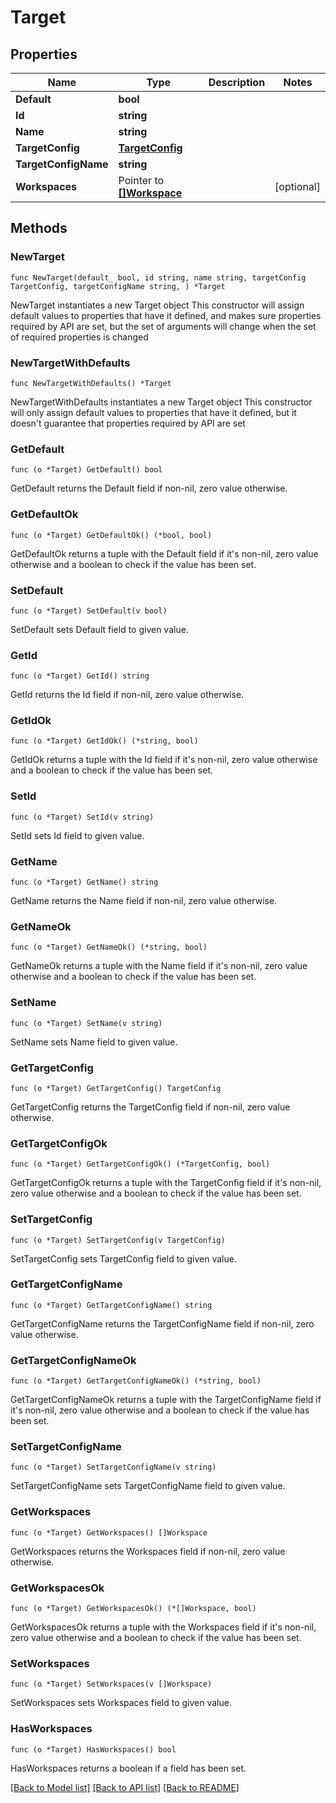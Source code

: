 # Target

## Properties

Name | Type | Description | Notes
------------ | ------------- | ------------- | -------------
**Default** | **bool** |  | 
**Id** | **string** |  | 
**Name** | **string** |  | 
**TargetConfig** | [**TargetConfig**](TargetConfig.md) |  | 
**TargetConfigName** | **string** |  | 
**Workspaces** | Pointer to [**[]Workspace**](Workspace.md) |  | [optional] 

## Methods

### NewTarget

`func NewTarget(default_ bool, id string, name string, targetConfig TargetConfig, targetConfigName string, ) *Target`

NewTarget instantiates a new Target object
This constructor will assign default values to properties that have it defined,
and makes sure properties required by API are set, but the set of arguments
will change when the set of required properties is changed

### NewTargetWithDefaults

`func NewTargetWithDefaults() *Target`

NewTargetWithDefaults instantiates a new Target object
This constructor will only assign default values to properties that have it defined,
but it doesn't guarantee that properties required by API are set

### GetDefault

`func (o *Target) GetDefault() bool`

GetDefault returns the Default field if non-nil, zero value otherwise.

### GetDefaultOk

`func (o *Target) GetDefaultOk() (*bool, bool)`

GetDefaultOk returns a tuple with the Default field if it's non-nil, zero value otherwise
and a boolean to check if the value has been set.

### SetDefault

`func (o *Target) SetDefault(v bool)`

SetDefault sets Default field to given value.


### GetId

`func (o *Target) GetId() string`

GetId returns the Id field if non-nil, zero value otherwise.

### GetIdOk

`func (o *Target) GetIdOk() (*string, bool)`

GetIdOk returns a tuple with the Id field if it's non-nil, zero value otherwise
and a boolean to check if the value has been set.

### SetId

`func (o *Target) SetId(v string)`

SetId sets Id field to given value.


### GetName

`func (o *Target) GetName() string`

GetName returns the Name field if non-nil, zero value otherwise.

### GetNameOk

`func (o *Target) GetNameOk() (*string, bool)`

GetNameOk returns a tuple with the Name field if it's non-nil, zero value otherwise
and a boolean to check if the value has been set.

### SetName

`func (o *Target) SetName(v string)`

SetName sets Name field to given value.


### GetTargetConfig

`func (o *Target) GetTargetConfig() TargetConfig`

GetTargetConfig returns the TargetConfig field if non-nil, zero value otherwise.

### GetTargetConfigOk

`func (o *Target) GetTargetConfigOk() (*TargetConfig, bool)`

GetTargetConfigOk returns a tuple with the TargetConfig field if it's non-nil, zero value otherwise
and a boolean to check if the value has been set.

### SetTargetConfig

`func (o *Target) SetTargetConfig(v TargetConfig)`

SetTargetConfig sets TargetConfig field to given value.


### GetTargetConfigName

`func (o *Target) GetTargetConfigName() string`

GetTargetConfigName returns the TargetConfigName field if non-nil, zero value otherwise.

### GetTargetConfigNameOk

`func (o *Target) GetTargetConfigNameOk() (*string, bool)`

GetTargetConfigNameOk returns a tuple with the TargetConfigName field if it's non-nil, zero value otherwise
and a boolean to check if the value has been set.

### SetTargetConfigName

`func (o *Target) SetTargetConfigName(v string)`

SetTargetConfigName sets TargetConfigName field to given value.


### GetWorkspaces

`func (o *Target) GetWorkspaces() []Workspace`

GetWorkspaces returns the Workspaces field if non-nil, zero value otherwise.

### GetWorkspacesOk

`func (o *Target) GetWorkspacesOk() (*[]Workspace, bool)`

GetWorkspacesOk returns a tuple with the Workspaces field if it's non-nil, zero value otherwise
and a boolean to check if the value has been set.

### SetWorkspaces

`func (o *Target) SetWorkspaces(v []Workspace)`

SetWorkspaces sets Workspaces field to given value.

### HasWorkspaces

`func (o *Target) HasWorkspaces() bool`

HasWorkspaces returns a boolean if a field has been set.


[[Back to Model list]](../README.md#documentation-for-models) [[Back to API list]](../README.md#documentation-for-api-endpoints) [[Back to README]](../README.md)


